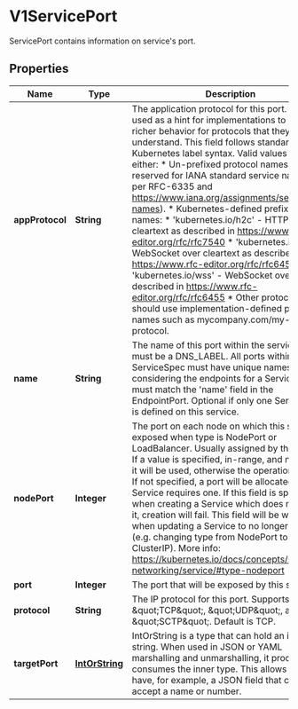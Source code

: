 

# V1ServicePort

ServicePort contains information on service's port.

## Properties

Name | Type | Description | Notes
------------ | ------------- | ------------- | -------------
**appProtocol** | **String** | The application protocol for this port. This is used as a hint for implementations to offer richer behavior for protocols that they understand. This field follows standard Kubernetes label syntax. Valid values are either:  * Un-prefixed protocol names - reserved for IANA standard service names (as per RFC-6335 and https://www.iana.org/assignments/service-names).  * Kubernetes-defined prefixed names:   * &#39;kubernetes.io/h2c&#39; - HTTP/2 over cleartext as described in https://www.rfc-editor.org/rfc/rfc7540   * &#39;kubernetes.io/ws&#39;  - WebSocket over cleartext as described in https://www.rfc-editor.org/rfc/rfc6455   * &#39;kubernetes.io/wss&#39; - WebSocket over TLS as described in https://www.rfc-editor.org/rfc/rfc6455  * Other protocols should use implementation-defined prefixed names such as mycompany.com/my-custom-protocol. |  [optional]
**name** | **String** | The name of this port within the service. This must be a DNS_LABEL. All ports within a ServiceSpec must have unique names. When considering the endpoints for a Service, this must match the &#39;name&#39; field in the EndpointPort. Optional if only one ServicePort is defined on this service. |  [optional]
**nodePort** | **Integer** | The port on each node on which this service is exposed when type is NodePort or LoadBalancer.  Usually assigned by the system. If a value is specified, in-range, and not in use it will be used, otherwise the operation will fail.  If not specified, a port will be allocated if this Service requires one.  If this field is specified when creating a Service which does not need it, creation will fail. This field will be wiped when updating a Service to no longer need it (e.g. changing type from NodePort to ClusterIP). More info: https://kubernetes.io/docs/concepts/services-networking/service/#type-nodeport |  [optional]
**port** | **Integer** | The port that will be exposed by this service. | 
**protocol** | **String** | The IP protocol for this port. Supports \&quot;TCP\&quot;, \&quot;UDP\&quot;, and \&quot;SCTP\&quot;. Default is TCP. |  [optional]
**targetPort** | [**IntOrString**](IntOrString.md) | IntOrString is a type that can hold an int32 or a string.  When used in JSON or YAML marshalling and unmarshalling, it produces or consumes the inner type.  This allows you to have, for example, a JSON field that can accept a name or number. |  [optional]




